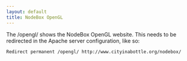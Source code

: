 ```yaml
---
layout: default
title: NodeBox OpenGL
---
```


The /opengl/ shows the NodeBox OpenGL website. This needs to be redirected in the Apache server configuration, like so:

    Redirect permanent /opengl/ http://www.cityinabottle.org/nodebox/
